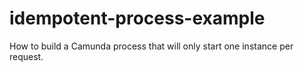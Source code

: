 # idempotent-process-example
 How to build a Camunda process that will only start one instance per request.
